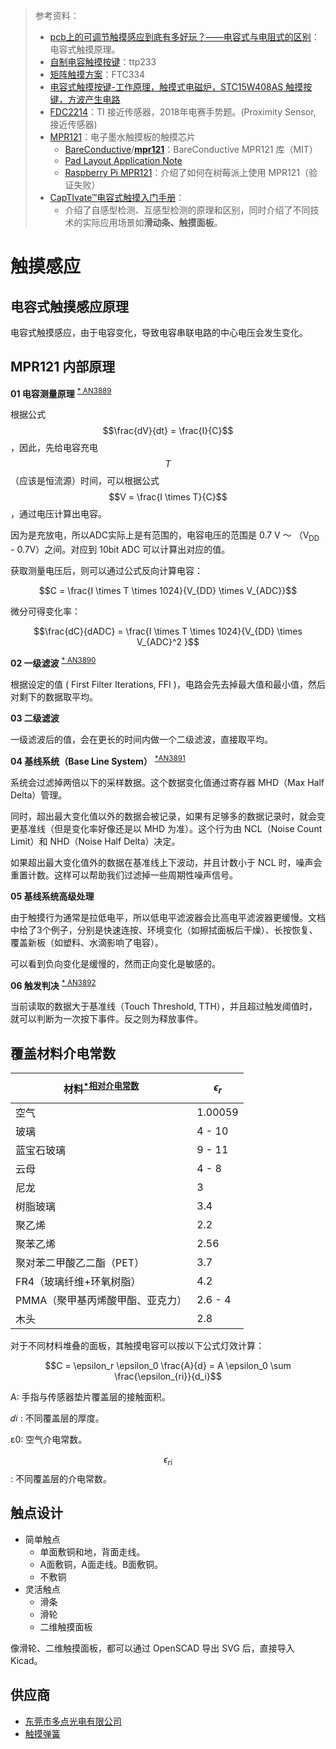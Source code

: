 > 参考资料：
>
> - [pcb上的可调节触摸感应到底有多好玩？——电容式与电阻式的区别](https://www.bilibili.com/video/BV1Yy4y1u7nJ/?spm_id_from=333.337.search-card.all.click&vd_source=b736aa3d7f0fdf47b59ea3021dc810ab)：电容式触摸原理。
> - [自制电容触摸按键](https://www.bilibili.com/video/BV1BV411e7Kp/?spm_id_from=333.788.recommend_more_video.2&vd_source=b736aa3d7f0fdf47b59ea3021dc810ab)：ttp233
> - [矩阵触摸方案](https://www.bilibili.com/video/BV1Dd4y1T77g/?spm_id_from=333.788.recommend_more_video.3&vd_source=b736aa3d7f0fdf47b59ea3021dc810ab)：FTC334
> - [电容式触摸按键-工作原理，触摸式电磁炉，STC15W408AS 触摸按键，方波产生电路](https://www.bilibili.com/video/BV1tY41187eA/?spm_id_from=333.337.search-card.all.click&vd_source=b736aa3d7f0fdf47b59ea3021dc810ab)
> - [FDC2214](https://www.ti.com/product/FDC2214#features)：TI 接近传感器，2018年电赛手势题。(Proximity Sensor, 接近传感器)
> - [MPR121](https://item.szlcsc.com/92511.html)：电子墨水触摸板的触摸芯片
>   - [BareConductive](https://github.com/BareConductive)/**[mpr121](https://github.com/BareConductive/mpr121)**：BareConductive MPR121 库（MIT）
>   - [Pad Layout Application Note](https://www.nxp.com/docs/en/application-note/AN3747.pdf)
>   - [Raspberry Pi MPR121](https://learn.adafruit.com/mpr121-capacitive-touch-sensor-on-raspberry-pi-and-beaglebone-black/software)：介绍了如何在树莓派上使用 MPR121（验证失败）
> - [CapTIvate™电容式触摸入门手册](https://www.ti.com.cn/cn/lit/ml/zhcaaa9/zhcaaa9.pdf?ts=1665636026498&ref_url=https%253A%252F%252Fwww.google.com.hk%252F)：
>   - 介绍了自感型检测、互感型检测的原理和区别，同时介绍了不同技术的实际应用场景如**滑动条、触摸面板**。

# 触摸感应

## 电容式触摸感应原理

电容式触摸感应，由于电容变化，导致电容串联电路的中心电压会发生变化。



## MPR121 内部原理

**01 电容测量原理** <sup>[* AN3889](https://www.nxp.com/docs/en/application-note/AN3889.pdf)</sup>

根据公式 $$\frac{dV}{dt} = \frac{I}{C}$$，因此，先给电容充电 $$T$$（应该是恒流源）时间，可以根据公式 $$V = \frac{I \times T}{C}$$，通过电压计算出电容。

因为是充放电，所以ADC实际上是有范围的，电容电压的范围是 0.7 V ～ （V<sub>DD</sub> - 0.7V）之间。对应到 10bit ADC 可以计算出对应的值。

获取测量电压后，则可以通过公式反向计算电容：

$$C = \frac{I \times T \times 1024}{V_{DD} \times V_{ADC}}$$

微分可得变化率：

$$\frac{dC}{dADC} = \frac{I \times T \times 1024}{V_{DD} \times V_{ADC}^2 }$$



**02 一级滤波** <sup>[* AN3890](https://www.nxp.com/docs/en/application-note/AN3890.pdf)</sup>

根据设定的值 ( First Filter Iterations, FFI )，电路会先去掉最大值和最小值，然后对剩下的数据取平均。



**03 二级滤波**

一级滤波后的值，会在更长的时间内做一个二级滤波，直接取平均。



**04 基线系统（Base Line System）** <sup>[*AN3891](https://www.nxp.com/docs/en/application-note/AN3891.pdf)</sup>

系统会过滤掉两倍以下的采样数据。这个数据变化值通过寄存器 MHD（Max Half Delta）管理。

同时，超出最大变化值以外的数据会被记录，如果有足够多的数据记录时，就会变更基准线（但是变化率好像还是以 MHD 为准）。这个行为由 NCL（Noise Count Limit）和 NHD（Noise Half Delta）决定。

如果超出最大变化值外的数据在基准线上下波动，并且计数小于 NCL 时，噪声会重置计数。这样可以帮助我们过滤掉一些周期性噪声信号。



**05 基线系统高级处理**

由于触摸行为通常是拉低电平，所以低电平滤波器会比高电平滤波器更缓慢。文档中给了3个例子，分别是快速连按、环境变化（如擦拭面板后干燥）、长按恢复、覆盖新板（如塑料、水滴影响了电容）。

可以看到负向变化是缓慢的，然而正向变化是敏感的。



**06 触发判决**  <sup>[* AN3892](https://www.nxp.com/docs/en/application-note/AN3892.pdf)</sup>

当前读取的数据大于基准线（Touch Threshold, TTH），并且超过触发阈值时，就可以判断为一次按下事件。反之则为释放事件。



## 覆盖材料介电常数

| 材料<sup>[*相对介电常数](https://baike.baidu.com/item/%E7%9B%B8%E5%AF%B9%E4%BB%8B%E7%94%B5%E5%B8%B8%E6%95%B0/2734125)</sup> | $$\epsilon_r$$ |
| ------------------------------------------------------------ | -------------- |
| 空气                                                         | 1.00059        |
| 玻璃                                                         | 4 - 10         |
| 蓝宝石玻璃                                                   | 9 - 11         |
| 云母                                                         | 4 - 8          |
| 尼龙                                                         | 3              |
| 树脂玻璃                                                     | 3.4            |
| 聚乙烯                                                       | 2.2            |
| 聚苯乙烯                                                     | 2.56           |
| 聚对苯二甲酸乙二酯（PET）                                    | 3.7            |
| FR4（玻璃纤维+环氧树脂）                                     | 4.2            |
| PMMA（聚甲基丙烯酸甲酯、亚克力）                             | 2.6 - 4        |
| 木头                                                         | 2.8            |

对于不同材料堆叠的面板，其触摸电容可以按以下公式灯效计算：

$$C = \epsilon_r \epsilon_0 \frac{A}{d} = A \epsilon_0 \sum \frac{\epsilon_{ri}}{d_i}$$

A: 手指与传感器垫片覆盖层的接触面积。

𝑑𝑖 : 不同覆盖层的厚度。 

ε0: 空气介电常数。 

$$\epsilon_{ri}$$: 不同覆盖层的介电常数。



## 触点设计

- 简单触点
  - 单面敷铜和地，背面走线。
  - A面敷铜，A面走线。B面敷铜。
  - 不敷铜
- 灵活触点
  - 滑条
  - 滑轮
  - 二维触摸面板



像滑轮、二维触摸面板，都可以通过 OpenSCAD 导出 SVG 后，直接导入 Kicad。



## 供应商

- [东莞市多点光电有限公司](https://detail.1688.com/offer/672594532288.html?spm=0.0.wp_pc_common_header_topoffer_undefined.0)
- [触摸弹簧](https://item.taobao.com/item.htm?spm=a230r.1.14.77.54834d089Er6VI&id=649152845486&ns=1&abbucket=19#detail)

